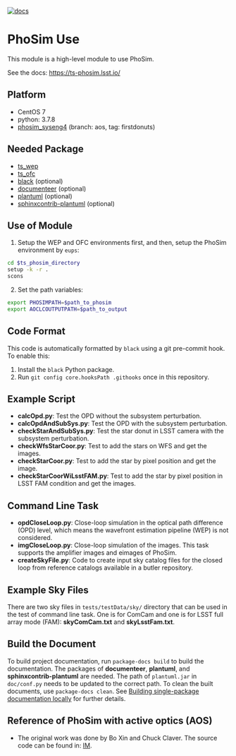 [![docs](https://img.shields.io/badge/docs-ts--phosim.lsst.io-brightgreen)](https://ts-phosim.lsst.io/)

# PhoSim Use

This module is a high-level module to use PhoSim.

See the docs: https://ts-phosim.lsst.io/

## Platform

- CentOS 7
- python: 3.7.8
- [phosim_syseng4](https://github.com/lsst-ts/phosim_syseng4) (branch: aos, tag: firstdonuts)

## Needed Package

- [ts_wep](https://github.com/lsst-ts/ts_wep)
- [ts_ofc](https://github.com/lsst-ts/ts_ofc)
- [black](https://github.com/psf/black) (optional)
- [documenteer](https://github.com/lsst-sqre/documenteer) (optional)
- [plantuml](http://plantuml.com) (optional)
- [sphinxcontrib-plantuml](https://pypi.org/project/sphinxcontrib-plantuml/) (optional)

## Use of Module

1. Setup the WEP and OFC environments first, and then, setup the PhoSim environment by `eups`:

```bash
cd $ts_phosim_directory
setup -k -r .
scons
```

2. Set the path variables:

```bash
export PHOSIMPATH=$path_to_phosim
export AOCLCOUTPUTPATH=$path_to_output
```

## Code Format

This code is automatically formatted by `black` using a git pre-commit hook.
To enable this:

1. Install the `black` Python package.
2. Run `git config core.hooksPath .githooks` once in this repository.

## Example Script

- **calcOpd.py**: Test the OPD without the subsystem perturbation.
- **calcOpdAndSubSys.py**: Test the OPD with the subsystem perturbation.
- **checkStarAndSubSys.py**: Test the star donut in LSST camera with the subsystem perturbation.
- **checkWfsStarCoor.py**: Test to add the stars on WFS and get the images.
- **checkStarCoor.py**: Test to add the star by pixel position and get the image.
- **checkStarCoorWiLsstFAM.py**: Test to add the star by pixel position in LSST FAM condition and get the images.

## Command Line Task

- **opdCloseLoop.py**: Close-loop simulation in the optical path difference (OPD) level, which means the wavefront estimation pipeline (WEP) is not considered.
- **imgCloseLoop.py**: Close-loop simulation of the images. This task supports the amplifier images and eimages of PhoSim.
- **createSkyFile.py**: Code to create input sky catalog files for the closed loop from reference catalogs available in a butler repository.

## Example Sky Files

There are two sky files in `tests/testData/sky/` directory that can be used in the test of command line task. One is for ComCam and one is for LSST full array mode (FAM): **skyComCam.txt** and **skyLsstFam.txt**.

## Build the Document

To build project documentation, run `package-docs build` to build the documentation.
The packages of **documenteer**, **plantuml**, and **sphinxcontrib-plantuml** are needed.
The path of `plantuml.jar` in `doc/conf.py` needs to be updated to the correct path.
To clean the built documents, use `package-docs clean`.
See [Building single-package documentation locally](https://developer.lsst.io/stack/building-single-package-docs.html) for further details.

## Reference of PhoSim with active optics (AOS)

- The original work was done by Bo Xin and Chuck Claver. The source code can be found in: [IM](https://github.com/bxin/IM).
